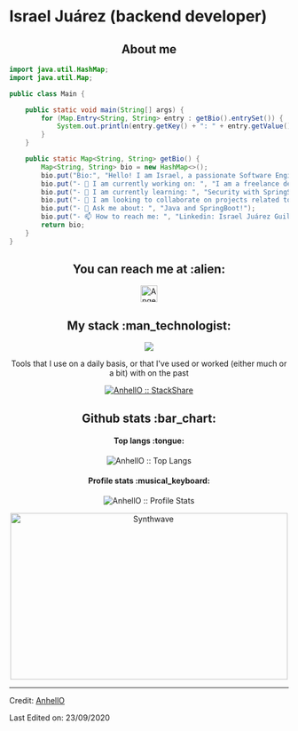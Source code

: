 # Israel Juárez (backend developer)

<h2 align="center">About me</h2>

```java
import java.util.HashMap;
import java.util.Map;

public class Main {

    public static void main(String[] args) {
        for (Map.Entry<String, String> entry : getBio().entrySet()) {
            System.out.println(entry.getKey() + ": " + entry.getValue());
        }
    }

    public static Map<String, String> getBio() {
        Map<String, String> bio = new HashMap<>();
        bio.put("Bio:", "Hello! I am Israel, a passionate Software Engineering university student with a self-taught interest and experience in developing server-side (backend) projects using Java/Springboot-oriented technologies.");
        bio.put("- 🔭 I am currently working on: ", "I am a freelance developer until I have the opportunity to contribute my knowledge and skills to a company");
        bio.put("- 🌱 I am currently learning: ", "Security with SpringSecurity and Microservices");
        bio.put("- 👯 I am looking to collaborate on projects related to: ", "Java, Spring and backend");
        bio.put("- 💬 Ask me about: ", "Java and SpringBoot!");
        bio.put("- 📫 How to reach me: ", "Linkedin: Israel Juárez Guillermo");
        return bio;
    }
}
```

<h2 align="center">You can reach me at :alien:</h2>

<p align="center">

  <a href="www.linkedin.com/in/israel-juárez-guillermo-b04aa2283">
    <img src="https://www.vectorlogo.zone/logos/linkedin/linkedin-icon.svg" alt="Angel Santiago Jaime Zavala's LinkedIn Profile" height="30" width="30">
  </a>

</p>

<h2 align="center">My stack :man_technologist:</h2>
<p align="center">
  <a href="https://skillicons.dev">
    <img src="https://skillicons.dev/icons?i=java,spring,maven,hibernate,postman,postgres,mysql,idea)](https://skillicons.dev" />
  </a>
</p>


<p align="center">Tools that I use on a daily basis, or that I've used or worked (either much or a bit) with on the past</p>
<p align="center">
  <a href="https://stackshare.io/anhello/my-personal-stack">
    <img src="http://img.shields.io/badge/tech-stack-0690fa.svg?style=flat" alt="AnhellO :: StackShare" />
  </a>
</p>

<h2 align="center">Github stats :bar_chart:</h2>

<h4 align="center">Top langs :tongue:</h4>

<p align="center"><img src="https://github-readme-stats.vercel.app/api/top-langs/?username=IsraelTeo&langs_count=10&theme=tokyonight&layout=compact" alt="AnhellO :: Top Langs" /></p>

<h4 align="center">Profile stats :musical_keyboard:</h4>

<p align="center"><img src="https://github-readme-stats.vercel.app/api?username=IsraelTeo&show_icons=true&theme=synthwave" alt="AnhellO :: Profile Stats" /></p>

<p align="center"><img src="https://thumbs.gfycat.com/GoodnaturedFondGaur-size_restricted.gif" alt="Synthwave" height="300" width="500"></p>

----
Credit: [AnhellO](https://github.com/AnhellO)

Last Edited on: 23/09/2020

